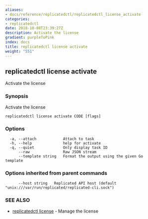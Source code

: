 ```yaml
---
aliases:
- docs/reference/replicatedctl/replicatedctl_license_activate
categories:
- replicatedctl
date: 2018-10-08T23:39:27Z
description: Activate the license
gradient: purpleToPink
index: docs
title: replicatedctl license activate
weight: "551"
---
```


## replicatedctl license activate

Activate the license

### Synopsis

Activate the license

```
replicatedctl license activate CODE [flags]
```

### Options

```
  -a, --attach            Attach to task
  -h, --help              help for activate
  -q, --quiet             Only display task ID
      --raw               Raw JSON stream
      --template string   Format the output using the given Go template
```

### Options inherited from parent commands

```
      --host string   Replicated API host (default "unix:///var/run/replicated/replicated-cli.sock")
```

### SEE ALSO

* [replicatedctl license](/api/replicatedctl/replicatedctl_license/)	 - Manage the license


